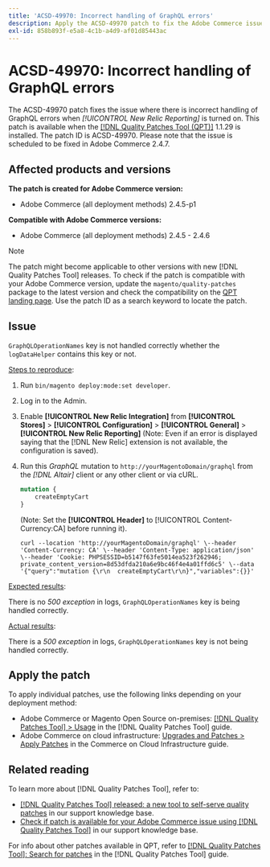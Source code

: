 ```yaml
---
title: 'ACSD-49970: Incorrect handling of GraphQL errors'
description: Apply the ACSD-49970 patch to fix the Adobe Commerce issue where there is incorrect handling of GraphQL errors when [!UICONTROL New Relic Reporting] is turned on.
exl-id: 858b893f-e5a8-4c1b-a4d9-af01d85443ac
---
```

# ACSD-49970: Incorrect handling of GraphQL errors

The ACSD-49970 patch fixes the issue where there is incorrect handling of GraphQL errors when *[!UICONTROL New Relic Reporting]* is turned on. This patch is available when the [[!DNL Quality Patches Tool (QPT)]](/help/announcements/adobe-commerce-announcements/magento-quality-patches-released-new-tool-to-self-serve-quality-patches.md) 1.1.29 is installed. The patch ID is ACSD-49970. Please note that the issue is scheduled to be fixed in Adobe Commerce 2.4.7.

## Affected products and versions

**The patch is created for Adobe Commerce version:**

* Adobe Commerce (all deployment methods) 2.4.5-p1

**Compatible with Adobe Commerce versions:**

* Adobe Commerce (all deployment methods) 2.4.5 - 2.4.6

>[!NOTE]
>
>The patch might become applicable to other versions with new [!DNL Quality Patches Tool] releases. To check if the patch is compatible with your Adobe Commerce version, update the `magento/quality-patches` package to the latest version and check the compatibility on the [QPT landing page](https://experienceleague.adobe.com/tools/commerce-quality-patches/index.html). Use the patch ID as a search keyword to locate the patch.

## Issue

`GraphQLOperationNames` key is not handled correctly whether the `logDataHelper` contains this key or not.

<u>Steps to reproduce</u>:

1. Run `bin/magento deploy:mode:set developer`.
1. Log in to the Admin.
1. Enable **[!UICONTROL New Relic Integration]** from **[!UICONTROL Stores]** > **[!UICONTROL Configuration]** > **[!UICONTROL General]** > **[!UICONTROL New Relic Reporting]**
(Note: Even if an error is displayed saying that the [!DNL New Relic] extension is not available, the configuration is saved).
1. Run this *GraphQL* mutation to `http://yourMagentoDomain/graphql` from the *[!DNL Altair]* client or any other client or via cURL.

    ```GraphQL
    mutation {
        createEmptyCart
    }
    ```

    (Note: Set the **[!UICONTROL Header]** to [!UICONTROL Content-Currency:CA] before running it).

    ```cURL
    curl --location 'http://yourMagentoDomain/graphql' \--header 'Content-Currency: CA' \--header 'Content-Type: application/json' \--header 'Cookie: PHPSESSID=b5147f63fe5014ea523f262946; private_content_version=8d53dfda210a6e9bc46f4e4a01ffd6c5' \--data '{"query":"mutation {\r\n  createEmptyCart\r\n}","variables":{}}'
    ```

<u>Expected results</u>:

There is no *500 exception* in logs, `GraphQLOperationNames` key is being handled correctly.

<u>Actual results</u>:

There is a *500 exception* in logs, `GraphQLOperationNames` key is not being handled correctly.

## Apply the patch

To apply individual patches, use the following links depending on your deployment method:

* Adobe Commerce or Magento Open Source on-premises: [[!DNL Quality Patches Tool] > Usage](https://experienceleague.adobe.com/docs/commerce-operations/tools/quality-patches-tool/usage.html) in the [!DNL Quality Patches Tool] guide.
* Adobe Commerce on cloud infrastructure: [Upgrades and Patches > Apply Patches](https://experienceleague.adobe.com/docs/commerce-cloud-service/user-guide/develop/upgrade/apply-patches.html) in the Commerce on Cloud Infrastructure guide.

## Related reading

To learn more about [!DNL Quality Patches Tool], refer to:

* [[!DNL Quality Patches Tool] released: a new tool to self-serve quality patches](/help/announcements/adobe-commerce-announcements/magento-quality-patches-released-new-tool-to-self-serve-quality-patches.md) in our support knowledge base.
* [Check if patch is available for your Adobe Commerce issue using [!DNL Quality Patches Tool]](/help/support-tools/patches-available-in-qpt-tool/check-patch-for-magento-issue-with-magento-quality-patches.md) in our support knowledge base.

For info about other patches available in QPT, refer to [[!DNL Quality Patches Tool]: Search for patches](https://experienceleague.adobe.com/tools/commerce-quality-patches/index.html) in the [!DNL Quality Patches Tool] guide.
